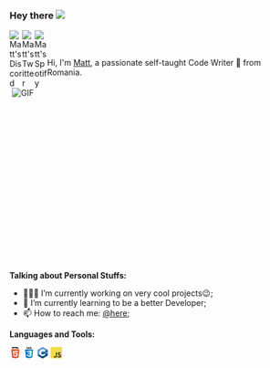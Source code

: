 ### Hey there <img src="https://media.giphy.com/media/hvRJCLFzcasrR4ia7z/giphy.gif" width="25px">
<a href="https://discord.com/Matt-_-#1337">
  <img align="left" alt="Matt's Discord" width="22px" src="https://raw.githubusercontent.com/peterthehan/peterthehan/master/assets/discord.svg" />
</a>
<a href="https://twitter.com/">
  <img align="left" alt="Matt's Twitter" width="22px" src="https://raw.githubusercontent.com/peterthehan/peterthehan/master/assets/twitter.svg" />
</a>
<a href="https://open.spotify.com/user/edgarorozco1999">
  <img align="left" alt="Matt's Spotify" width="22px" src="https://raw.githubusercontent.com/peterthehan/peterthehan/master/assets/spotify.svg" />
</a>

<br />
<br>

Hi, I'm [Matt](#), a passionate self-taught Code Writer 🚀 from Romania.

  <img align="right" alt="GIF" src="https://github.com/abhisheknaiidu/abhisheknaiidu/blob/master/code.gif?raw=true" width="500" height="320" />
  
**Talking about Personal Stuffs:**

- 👨🏽‍💻 I’m currently working on very cool projects:wink:;
- 🌱 I’m currently learning to be a better Developer; 
- 📫 How to reach me: [@here](https://mail.google.com/mail/u/0/#inbox?compose=CllgCJNtdVVxFWsztvghSHLCNWHrBFKhGHptlFRsWXKGDQjCnwDgQZwcbwrbBnDjcdvzlpWHnvB);

**Languages and Tools:**  

<code><img height="20" src="https://raw.githubusercontent.com/github/explore/80688e429a7d4ef2fca1e82350fe8e3517d3494d/topics/html/html.png"></code>
<code><img height="20" src="https://raw.githubusercontent.com/github/explore/80688e429a7d4ef2fca1e82350fe8e3517d3494d/topics/css/css.png"></code>
<code><img height="20" src="https://raw.githubusercontent.com/github/explore/80688e429a7d4ef2fca1e82350fe8e3517d3494d/topics/cpp/cpp.png"></code>
<code><img height="20" src="https://raw.githubusercontent.com/github/explore/80688e429a7d4ef2fca1e82350fe8e3517d3494d/topics/javascript/javascript.png"></code>
